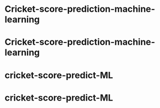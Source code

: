# Cricket-score-prediction-machine-learning
# Cricket-score-prediction-machine-learning
# cricket-score-predict-ML
# cricket-score-predict-ML
